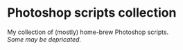 # Photoshop scripts collection
My collection of (mostly) home-brew Photoshop scripts.
<br>
<i>Some may be depricated.</i>
